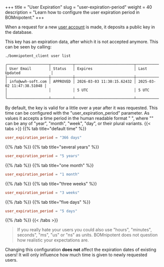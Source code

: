 +++
title = "User Expiration"
slug = "user-expiration-period"
weight = 40
description = "Learn how to configure the user expiration period in BOMnipotent."
+++

When a request for a new [user account](/client/basics/account-creation/) is made, it deposits a public key in the database.

This key has an expiration data, after which it is not accepted anymore. This can be seen by calling:
```
./bomnipotent_client user list
```
``` {wrap="false" title="output"}
╭───────────────────┬──────────┬───────────────────────────┬───────────────────────────╮
│ User Email        │ Status   │ Expires                   │ Last Updated              │
├───────────────────┼──────────┼───────────────────────────┼───────────────────────────┤
│ info@wwh-soft.com │ APPROVED │ 2026-03-03 11:30:15.62432 │ 2025-03-02 11:47:38.51048 │
│                   │          │ 5 UTC                     │ 5 UTC                     │
╰───────────────────┴──────────┴───────────────────────────┴───────────────────────────╯
```

By default, the key is valid for a little over a year after it was requested. This time can be configured with the "user_expiration_period" parameter. As values it accepts a time period in the human readable format "<number> <unit>", where "<unit>" can be any of "year", "month", "week", "day", or their plural variants.
{{< tabs >}}
{{% tab title="default time" %}}
```toml
user_expiration_period = "366 days"
```
{{% /tab %}}
{{% tab title="several years" %}}
```toml
user_expiration_period = "5 years"
```
{{% /tab %}}
{{% tab title="one month" %}}
```toml
user_expiration_period = "1 month"
```
{{% /tab %}}
{{% tab title="three weeks" %}}
```toml
user_expiration_period = "3 weeks"
```
{{% /tab %}}
{{% tab title="five days" %}}
```toml
user_expiration_period = "5 days"
```
{{% /tab %}}
{{< /tabs >}}

> If you really hate your users you could also use "hours", "minutes", seconds", "ms", "us" or "ns" as units. BOMnipotent does not question how realistic your expectations are.

Changing this configuration **does not** affect the expiration dates of existing users! It will only influence how much time is given to newly requested users.
